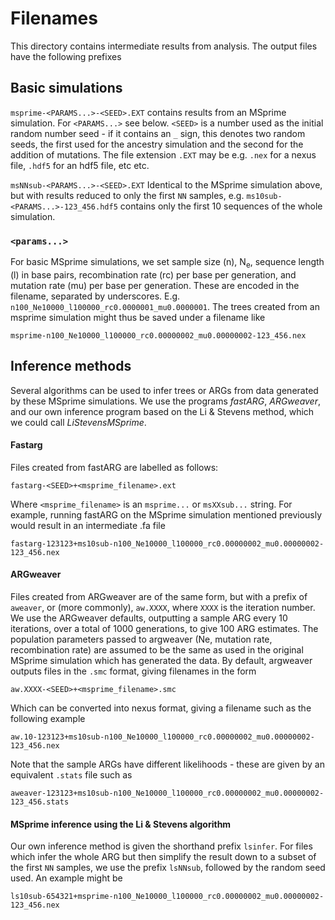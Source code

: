 # Filenames
This directory contains intermediate results from analysis. The output files have the following prefixes

## Basic simulations

`msprime-<PARAMS...>-<SEED>.EXT` contains results from an MSprime simulation. For `<PARAMS...>` see below. `<SEED>` is a number used as the initial random number seed - if it contains an `_` sign, this denotes two random seeds, the first used for the ancestry simulation and the second for the addition of mutations. The file extension `.EXT` may be e.g. `.nex` for a nexus file, `.hdf5` for an hdf5 file, etc etc. 

`msNNsub-<PARAMS...>-<SEED>.EXT` Identical to the MSprime simulation above, but with results reduced to only the first `NN` samples, e.g. `ms10sub-<PARAMS...>-123_456.hdf5` contains only the first 10 sequences of the whole simulation. 

### `<params...>`

For basic MSprime simulations, we set sample size (n), N<sub>e</sub>, sequence length (l) in base pairs, recombination rate (rc) per base per generation, and mutation rate (mu) per base per generation. These are encoded in the filename, separated by underscores. E.g.
`n100_Ne10000_l100000_rc0.0000001_mu0.0000001`. The trees created from an msprime simulation might thus be saved under a filename like

```
msprime-n100_Ne10000_l100000_rc0.00000002_mu0.00000002-123_456.nex
```
## Inference methods

Several algorithms can be used to infer trees or ARGs from data generated by these MSprime simulations. We use the programs _fastARG_, _ARGweaver_, and our own inference program based on the Li & Stevens method, which we could call _LiStevensMSprime_. 

#### Fastarg

Files created from fastARG are labelled as follows:

`fastarg-<SEED>+<msprime_filename>.ext`

Where `<msprime_filename>` is an `msprime...` or `msXXsub...` string. For example, running fastARG on the MSprime simulation mentioned previously would result in an intermediate .fa file 

```
fastarg-123123+ms10sub-n100_Ne10000_l100000_rc0.00000002_mu0.00000002-123_456.nex
```
#### ARGweaver

Files created from ARGweaver are of the same form, but with a prefix of `aweaver`, or (more commonly), `aw.XXXX`, where `XXXX` is the iteration number. We use the ARGweaver defaults, outputting a sample ARG every 10 iterations, over a total of 1000 generations, to give 100 ARG estimates. The population parameters passed to argweaver (Ne, mutation rate, recombination rate) are assumed to be the same as used in the original MSprime simulation which has generated the data. By default, argweaver outputs files in the `.smc` format, giving filenames in the form

`aw.XXXX-<SEED>+<msprime_filename>.smc`

Which can be converted into nexus format, giving a filename such as the following example

```
aw.10-123123+ms10sub-n100_Ne10000_l100000_rc0.00000002_mu0.00000002-123_456.nex
```

Note that the sample ARGs have different likelihoods - these are given by an equivalent `.stats` file such as

```
aweaver-123123+ms10sub-n100_Ne10000_l100000_rc0.00000002_mu0.00000002-123_456.stats
```


#### MSprime inference using the Li & Stevens algorithm

Our own inference method is given the shorthand prefix `lsinfer`. For files which infer the whole ARG but then simplify the result down to a subset of the first `NN` samples, we use the prefix `lsNNsub`, followed by the random seed used. An example might be

```
ls10sub-654321+msprime-n100_Ne10000_l100000_rc0.00000002_mu0.00000002-123_456.nex
```

